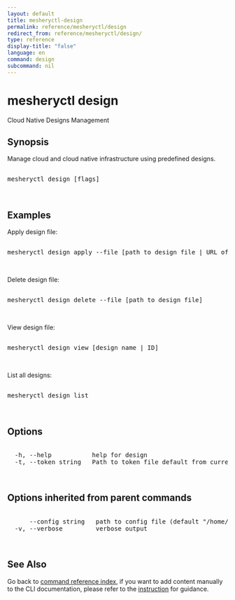 ```yaml
---
layout: default
title: mesheryctl-design
permalink: reference/mesheryctl/design
redirect_from: reference/mesheryctl/design/
type: reference
display-title: "false"
language: en
command: design
subcommand: nil
---
```


# mesheryctl design

Cloud Native Designs Management

## Synopsis

Manage cloud and cloud native infrastructure using predefined designs.

<pre class='codeblock-pre'>
<div class='codeblock'>
mesheryctl design [flags]

</div>
</pre> 

## Examples

Apply design file:
<pre class='codeblock-pre'>
<div class='codeblock'>
mesheryctl design apply --file [path to design file | URL of the file]

</div>
</pre> 

Delete design file:
<pre class='codeblock-pre'>
<div class='codeblock'>
mesheryctl design delete --file [path to design file]

</div>
</pre> 

View design file:
<pre class='codeblock-pre'>
<div class='codeblock'>
mesheryctl design view [design name | ID]

</div>
</pre> 

List all designs:
<pre class='codeblock-pre'>
<div class='codeblock'>
mesheryctl design list

</div>
</pre> 

## Options

<pre class='codeblock-pre'>
<div class='codeblock'>
  -h, --help           help for design
  -t, --token string   Path to token file default from current context

</div>
</pre>

## Options inherited from parent commands

<pre class='codeblock-pre'>
<div class='codeblock'>
      --config string   path to config file (default "/home/runner/.meshery/config.yaml")
  -v, --verbose         verbose output

</div>
</pre>

## See Also

Go back to [command reference index](/reference/mesheryctl/), if you want to add content manually to the CLI documentation, please refer to the [instruction](/project/contributing/contributing-cli#preserving-manually-added-documentation) for guidance.
